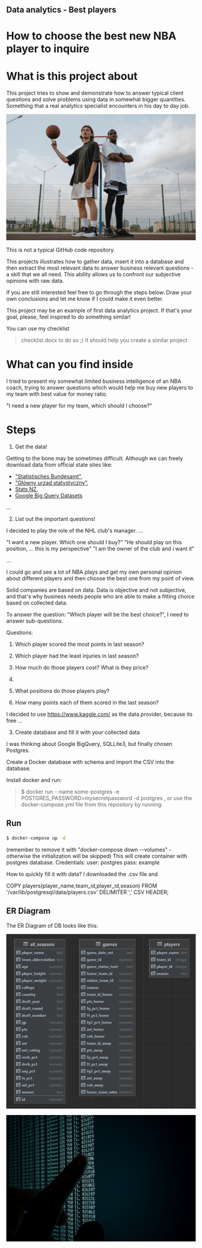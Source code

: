 ## Data analytics - Best players
# How to choose the best new NBA player to inquire

# What is this project about

This project tries to show and demonstrate how to answer typical client questions and solve problems using data in somewhat bigger quantities.
Something that a real analytics specialist encounters in his day to day job.  

![Foto von Tima Miroshnichenko von Pexels](./img/tima-miroshnichenko-5586480.jpg)

This is not a typical GitHub code repository.

This projects illustrates how to gather data, insert it into a database and 
then extract the most relevant data to answer business relevant questions - a skill that we all need.
This ability allows us to confront our subjective opinions with raw data.

If you are still interested feel free to go through the steps below. 
Draw your own conclusions and let me know if I could make it even better.  

This project may be an example of first data analytics project.
If that's your goal, please, feel inspired to do something similar!

You can use my checklist 
>checklist.docx 
to do so ;) It should help you create a similar project.


# What can you find inside

I tried to present my somewhat limited business intelligence of an NBA coach, trying to answer questions which would
help me buy new players to my team with best value for money ratio.

"I need a new player for my team, which should I choose?"

# Steps

1) Get the data!

Getting to the bone may be sometimes difficult. Although we can freely download data from official state sites like:
- ["Statistisches Bundesamt"](https://www.destatis.de/DE/Home/_inhalt.html),
- ["Główny urząd statystyczny"](https://stat.gov.pl/),
- [Stats NZ](https://stats.govt.nz/large-datasets/csv-files-for-download/),
- [Google Big Query Datasets](https://cloud.google.com/bigquery/)

...

2) List out the important questions!

I decided to play the role of the NHL club's manager.
...  

"I want a new player. Which one should I buy?"
"He should play on this position, ... this is my perspective"
"I am the owner of the club and i want it"

... 

I could go and see a lot of NBA plays and get my own personal opinion
about different players and then choose the best one from my point of view.

Solid companies are based on data. Data is objective and not subjective, 
and that's why business needs people who are able to make a fitting choice 
based on collected data.


To answer the question: "Which player will be the best choice?", I need to answer sub-questions.

Questions:
1) Which player scored the most points in last season?
2) Which player had the least injuries in last season?
3) How much do those players cost? What is they price?

4) 
2) What positions do those players play?
4) How many points each of them scored in the last season?


I decided to use https://www.kaggle.com/ as the data provider, because its free ... 

3) Create database and fill it with your collected data

I was thinking about Google BigQuery, SQLLite3, but finally chosen Postgres.

Create a Docker database with schema and import the CSV into the database.

Install docker and run:
> $ docker run --name some-postgres -e POSTGRES_PASSWORD=mysecretpassword -d postgres
, or use the docker-compose.yml file from this repository by running:
## Run
```sh
$ docker-compose up -d 
```
(remember to remove it with "docker-compose down --volumes" - otherwise the initialization will be skipped)
This will create container with postgres database. Credentials:
user: postgres
pass: example 

How to quickly fill it with data?
I downloaded the .csv file and 

COPY players(player_name,team_id,player_id,season) FROM '/var/lib/postgresql/data/players.csv' DELIMITER ',' CSV HEADER;

## ER Diagram
The ER Diagram of DB looks like this:

![UML diagram](./img/database-UML.jpg)  

![Foto von Vitaly Vlasov von Pexels](./img/vitaly-vlasov-1342460.jpg)
